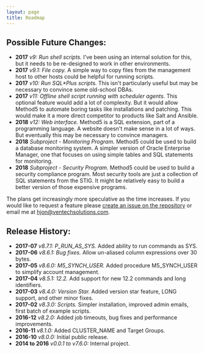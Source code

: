 ```yaml
---
layout: page
title: Roadmap
---
```


Possible Future Changes:
------------------------

* **2017** _v9: Run shell scripts._  I've been using an internal solution for this, but it needs to be re-designed to work in other environments.
* **2017** _v9.1: File copy._  A simple way to copy files from the management host to other hosts could be helpful for running scripts.
* **2017** _v10: Run SQL\*Plus scripts._  This isn't particularly useful but may be necessary to convince some old-school DBAs.
* **2017** _v11: Offline shell script running with scheduler agents._  This optional feature would add a lot of complexity.  But it would allow Method5 to automate boring tasks like installations and patching.  This would make it a more direct competitor to products like Salt and Ansible.
* **2018** _v12: Web interface._  Method5 is a SQL extension, part of a programming language.  A website doesn't make sense in a lot of ways.  But eventually this may be necessary to convince managers.
* **2018** _Subproject - Monitoring Program._ Method5 could be used to build a database monitoring system.  A simpler version of Oracle Enterprise Manager, one that focuses on using simple tables and SQL statements for monitoring.
* **2018** _Subproject - Security Program._ Method5 could be used to build a security compliance program.  Most security tools are just a collection of SQL statements from the STIG.  It might be relatively easy to build a better version of those expensive programs.

The plans get increasingly more speculative as the time increases.  If you would like to request a feature please [create an issue on the repository](https://github.com/method5/method5/issues) or email me at hjon@ventechsolutions.com.


Release History:
----------------

* **2017-07** _v8.7.1: P_RUN_AS_SYS._  Added ability to run commands as SYS.
* **2017-06** _v8.6.1: Bug fixes._  Allow un-aliased column expressions over 30 bytes.
* **2017-05** _v8.6.0: M5_SYNCH_USER._  Added procedure M5_SYNCH_USER to simplify account management.
* **2017-04** _v8.5.1: 12.2._  Add support for new 12.2 commands and long identifiers.
* **2017-03** _v8.4.0: Version Star._  Added version star feature, LONG support, and other minor fixes.
* **2017-02** *v8.3.0: Scripts.* Simpler installation, improved admin emails, first batch of example scripts.
* **2016-12** *v8.2.0:* Added job timeouts, bug fixes and performance improvements.
* **2016-11** *v8.1.0:* Added CLUSTER_NAME and Target Groups.
* **2016-10** *v8.0.0:* Initial public release.
* **2014 to 2016** *v0.0.1 to v7.6.0:* Internal project.

